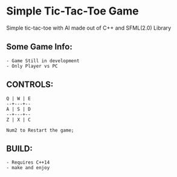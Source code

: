 # Simple Tic-Tac-Toe Game

Simple tic-tac-toe with AI made out of C++ and SFML(2.0) Library

## Some Game Info:
	- Game Still in development
	- Only Player vs PC

## CONTROLS: 
	Q | W | E
	--+---+--
	A | S | D
	--+---+--
	Z | X | C

	Num2 to Restart the game;

## BUILD:
	- Requires C++14 
	- make and enjoy
